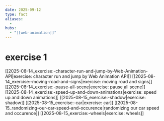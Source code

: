 ```yaml
---
date: 2025-09-12
type: fact
aliases:
  -
hubs:
  - "[[web-animation]]"
---
```


# exercise 1

[[2025-08-14_exercise:-character-run-and-jump-by-Web-Animation-API|exercise: character run and jump by Web Animation API]]
[[2025-08-14_exercise:-moving-road-and-signs|exercise: moving road and signs]]
[[2025-08-14_exercise:-pause-all-scene|exercise: pause all scene]]
[[2025-08-14_exercise:-speed-up-and-down-animations|exercise: speed up and down animations]]
[[2025-08-15_exercise:-shadow|exercise: shadow]]
[[2025-08-15_exercise:-car|exercise: car]]
[[2025-08-15_randomizing-our-car-speed-and-occurence|randomizing our car speed and occurence]]
[[2025-08-15_exercise:-wheels|exercise: wheels]]

